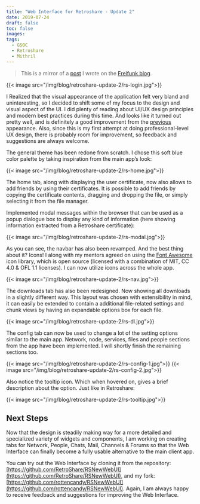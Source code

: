 ```yaml
---
title: "Web Interface for Retroshare - Update 2"
date: 2019-07-24
draft: false
toc: false
images:
tags:
  - GSOC
  - Retroshare
  - Mithril
---
```


> This is a mirror of a [post](https://blog.freifunk.net/2019/07/22/web-interface-for-retroshare-update-2/) I wrote on the [Freifunk blog](https://blog.freifunk.net).

{{< image src="/img/blog/retroshare-update-2/rs-login.jpg">}}

I Realized that the visual appearance of the application felt very bland and uninteresting, so I decided to shift some of my focus to the design and visual aspect of the UI.
I did plenty of reading about UI/UX design principles and modern best practices during this time.
And looks like it turned out pretty well, and is definitely a good improvement from the [previous](https://blog.freifunk.net/2019/06/23/web-interface-for-retroshare-update-1/) appearance.
Also, since this is my first attempt at doing professional-level UX design, there is probably room for improvement, so feedback and suggestions are always welcome.

The general theme has been redone from scratch. I chose this soft blue color palette by taking inspiration from the main app’s look:

{{< image src="/img/blog/retroshare-update-2/rs-home.jpg">}}

The home tab, along with displaying the user certificate, now also allows to add friends by using their certificates.
It is possible to add friends by copying the certificate contents, dragging and dropping the file, or simply selecting it from the file manager.

Implemented modal messages within the browser that can be used as a popup dialogue box to display any kind of information (here showing information extracted from a Retroshare certificate):

{{< image src="/img/blog/retroshare-update-2/rs-modal.jpg">}}

As you can see, the navbar has also been revamped.
And the best thing about it? Icons! I along with my mentors agreed on using the [Font Awesome](https://fontawesome.com/) icon library, which is open source (licensed with a combination of MIT, CC 4.0 & OFL 1.1 licenses).
I can now utilize icons across the whole app.

{{< image src="/img/blog/retroshare-update-2/rs-nav.jpg">}}

The downloads tab has also been redesigned.
Now showing all downloads in a slightly different way.
This layout was chosen with extensibility in mind, it can easily be extended to contain a additional file-related settings and chunk views by having an expandable options box for each file.

{{< image src="/img/blog/retroshare-update-2/rs-dl.jpg">}}

The config tab can now be used to change a lot of the setting options similar to the main app.
Network, node, services, files and people sections from the app have been implemented.
I will shortly finish the remaining sections too.

{{< image src="/img/blog/retroshare-update-2/rs-config-1.jpg">}}
{{< image src="/img/blog/retroshare-update-2/rs-config-2.jpg">}}

Also notice the tooltip icon. Which when hovered on, gives a brief description about the option. Just like in Retroshare:

{{< image src="/img/blog/retroshare-update-2/rs-tooltip.jpg">}}


## Next Steps

Now that the design is steadily making way for a more detailed and specialized variety of widgets and components, I am working on creating tabs for Network, People, Chats, Mail, Channels & Forums so that the Web Interface can finally become a fully usable alternative to the main client app.

You can try out the Web Interface by cloning it from the repository: [https://github.com/RetroShare/RSNewWebUI](https://github.com/RetroShare/RSNewWebUI), and my fork: [https://github.com/rottencandy/RSNewWebUI](https://github.com/rottencandy/RSNewWebUI).
Again, I am always happy to receive feedback and suggestions for improving the Web Interface.
